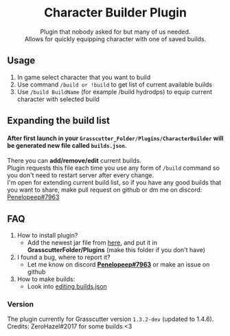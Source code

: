 # <center> Character Builder Plugin
 <center> Plugin that nobody asked for but many of us needed.  <br />
Allows for quickly equipping character with one of saved builds.</center>

## Usage

1. In game select character that you want to build 
2. Use command `/build or !build` to get list of current available builds 
3. Use `/build BuildName` (for example /build hydrodps) to equip current character with selected build

## Expanding the build list
#### After first launch in your `Grasscutter_Folder/Plugins/CharacterBuilder` will be generated new file called `builds.json`.
There you can **add/remove/edit** current builds.  <br />
Plugin requests this file each time you use any form of `/build` command so you don't need to restart server after every change. \
I'm open for extending current build list, so if you have any good builds that you want to share, make pull request on github or dm me on discord: <a href="https://discord.com/users/276265598508466176">Penelopeep#7963</a>

## FAQ
1. How to install plugin?
    - Add the newest jar file from [here](https://github.com/Penelopeep/CharacterBuilder/releases), and put it in **GrasscutterFolder/Plugins** (make this folder if you don't have)
2. I found a bug, where to report it?
    - Let me know on discord **<a href="https://discord.com/users/276265598508466176">Penelopeep#7963</a>** or make an issue on github
3. How to make builds: 
    - Look into [editing builds.json](Artifacts.md)
### Version
The plugin currently for Grasscutter version `1.3.2-dev` (updated to 1.4.6).
Credits: ZeroHazel#2017 for some builds <3